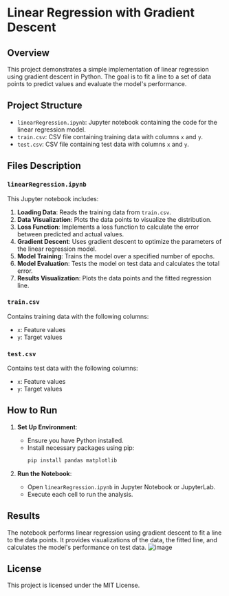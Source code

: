 # Linear Regression with Gradient Descent

## Overview

This project demonstrates a simple implementation of linear regression using gradient descent in Python. The goal is to fit a line to a set of data points to predict values and evaluate the model's performance.

## Project Structure

- `linearRegression.ipynb`: Jupyter notebook containing the code for the linear regression model.
- `train.csv`: CSV file containing training data with columns `x` and `y`.
- `test.csv`: CSV file containing test data with columns `x` and `y`.

## Files Description

### `linearRegression.ipynb`

This Jupyter notebook includes:
1. **Loading Data**: Reads the training data from `train.csv`.
2. **Data Visualization**: Plots the data points to visualize the distribution.
3. **Loss Function**: Implements a loss function to calculate the error between predicted and actual values.
4. **Gradient Descent**: Uses gradient descent to optimize the parameters of the linear regression model.
5. **Model Training**: Trains the model over a specified number of epochs.
6. **Model Evaluation**: Tests the model on test data and calculates the total error.
7. **Results Visualization**: Plots the data points and the fitted regression line.

### `train.csv`

Contains training data with the following columns:
- `x`: Feature values
- `y`: Target values

### `test.csv`

Contains test data with the following columns:
- `x`: Feature values
- `y`: Target values

## How to Run

1. **Set Up Environment**:
   - Ensure you have Python installed.
   - Install necessary packages using pip:
     ```bash
     pip install pandas matplotlib
     ```

2. **Run the Notebook**:
   - Open `linearRegression.ipynb` in Jupyter Notebook or JupyterLab.
   - Execute each cell to run the analysis.

## Results

The notebook performs linear regression using gradient descent to fit a line to the data points. It provides visualizations of the data, the fitted line, and calculates the model's performance on test data.
![image](https://github.com/user-attachments/assets/b6d80f91-fc5c-4bbd-8076-77d4ad308981)


## License

This project is licensed under the MIT License.
